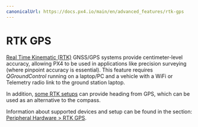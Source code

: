 ```yaml
---
canonicalUrl: https://docs.px4.io/main/en/advanced_features/rtk-gps
---
```


# RTK GPS

[Real Time Kinematic (RTK)](https://en.wikipedia.org/wiki/Real_Time_Kinematic) GNSS/GPS systems provide centimeter-level accuracy, allowing PX4 to be used in applications like precision surveying (where pinpoint accuracy is essential).
This feature requires *QGroundControl* running on a laptop/PC and a vehicle with a WiFi or Telemetry radio link to the ground station laptop.

In addition, [some RTK setups](../gps_compass/u-blox_f9p_heading.md) can provide heading from GPS, which can be used as an alternative to the compass.

Information about supported devices and setup can be found in the section: [Peripheral Hardware > RTK GPS](../gps_compass/rtk_gps.md).